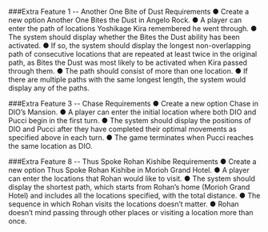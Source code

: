 ###Extra Feature 1 -- Another One Bite of Dust
Requirements
● Create a new option Another One Bites the Dust in Angelo Rock.
● A player can enter the path of locations Yoshikage Kira remembered he went through.
● The system should display whether the Bites the Dust ability has been activated.
● If so, the system should display the longest non-overlapping path of consecutive
locations that are repeated at least twice in the original path, as Bites the Dust was most
likely to be activated when Kira passed through them.
● The path should consist of more than one location.
● If there are multiple paths with the same longest length, the system would display any of
the paths.

###Extra Feature 3 -- Chase
Requirements
● Create a new option Chase in DIO’s Mansion.
● A player can enter the initial location where both DIO and Pucci begin in the first turn.
● The system should display the positions of DIO and Pucci after they have completed their optimal movements as specified above in each turn.
● The game terminates when Pucci reaches the same location as DIO.

###Extra Feature 8 -- Thus Spoke Rohan Kishibe
Requirements
● Create a new option Thus Spoke Rohan Kishibe in Morioh Grand Hotel.
● A player can enter the locations that Rohan would like to visit.
● The system should display the shortest path, which starts from Rohan’s home (Morioh Grand Hotel) and includes all the locations specified, with the total distance.
● The sequence in which Rohan visits the locations doesn’t matter.
● Rohan doesn’t mind passing through other places or visiting a location more than once.
